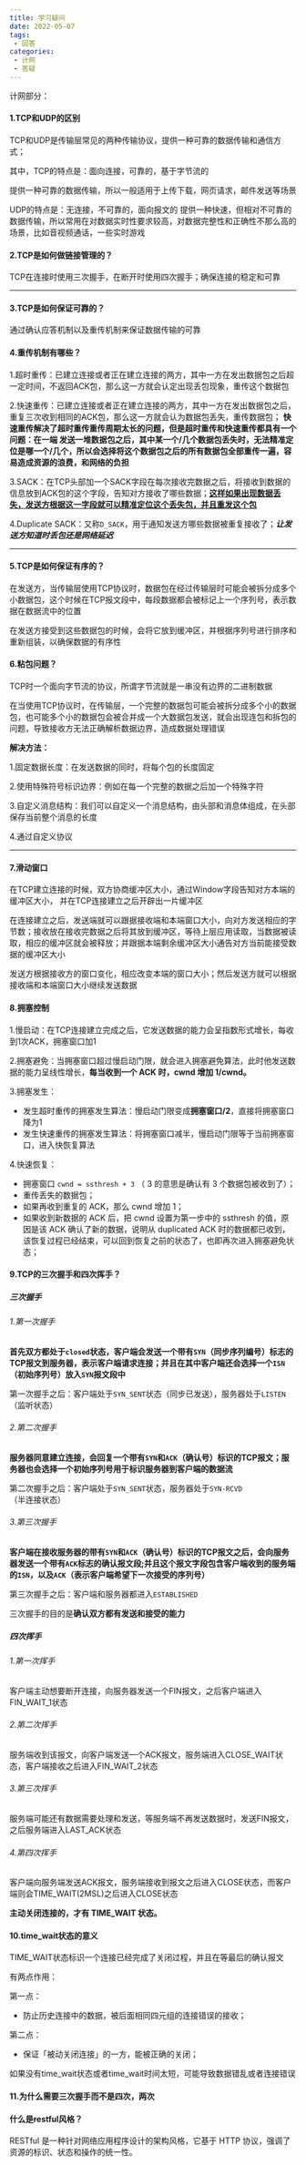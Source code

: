 ```yaml
---
title: 学习疑问
date: 2022-05-07
tags:
 - 回答
categories:
 - 计网
 - 答疑
---
```


计网部分：

#### 1.TCP和UDP的区别

TCP和UDP是传输层常见的两种传输协议，提供一种可靠的数据传输和通信方式；

其中，TCP的特点是：面向连接，可靠的，基于字节流的

提供一种可靠的数据传输，所以一般适用于上传下载，网页请求，邮件发送等场景

UDP的特点是：无连接，不可靠的，面向报文的
提供一种快速，但相对不可靠的数据传输，所以常用在对数据实时性要求较高，对数据完整性和正确性不那么高的场景，比如音视频通话，一些实时游戏

#### 2.TCP是如何做链接管理的？

TCP在连接时使用三次握手，在断开时使用四次握手；确保连接的稳定和可靠

------

#### 3.TCP是如何保证可靠的？

通过确认应答机制以及重传机制来保证数据传输的可靠

#### 4.重传机制有哪些？

1.超时重传：已建立连接或者正在建立连接的两方，其中一方在发出数据包之后超一定时间，不返回ACK包，那么这一方就会认定出现丢包现象，重传这个数据包

2.快速重传：已建立连接或者正在建立连接的两方，其中一方在发出数据包之后，重复三次收到相同的ACK包，那么这一方就会认为数据包丢失，重传数据包；
**快速重传解决了超时重传重传周期太长的问题，但是超时重传和快速重传都具有一个问题：在一端  发送一堆数据包之后，其中某一个/几个数据包丢失时，无法精准定位是哪一个/几个，所以会选择将这个数据包之后的所有数据包全部重传一遍，容易造成资源的浪费，和网络的负担**

3.SACK：在TCP头部加一个SACK字段在每次接收完数据之后，将接收到数据的信息放到ACK包的这个字段，告知对方接收了哪些数据；<u>**这样如果出现数据丢失，发送方根据这一字段就可以精准定位这个丢失包，并且重发这个包**</u>

4.Duplicate SACK：又称`D_SACK`，用于通知发送方哪些数据被重复接收了；***让发送方知道时丢包还是网络延迟***

------

#### 5.TCP是如何保证有序的？

在发送方，当传输层使用TCP协议时，数据包在经过传输层时可能会被拆分成多个小数据包，这个时候在TCP报文段中，每段数据都会被标记上一个序列号，表示数据在数据流中的位置

在发送方接受到这些数据包的时候，会将它放到缓冲区，并根据序列号进行排序和重新组装，以确保数据的有序性

#### 6.粘包问题？

TCP时一个面向字节流的协议，所谓字节流就是一串没有边界的二进制数据

在当使用TCP协议时，在传输层，一个完整的数据包可能会被拆分成多个小的数据包，也可能多个小的数据包会被合并成一个大数据包发送，就会出现连包和拆包的问题，导致接收方无法正确解析数据边界，造成数据处理错误

**解决方法：**

1.固定数据长度：在发送数据的同时，将每个包的长度固定

2.使用特殊符号标识边界：例如在每一个完整的数据之后加一个特殊字符

3.自定义消息结构：我们可以自定义一个消息结构，由头部和消息体组成，在头部保存当前整个消息的长度

4.通过自定义协议

------

#### 7.滑动窗口

在TCP建立连接的时候，双方协商缓冲区大小，通过Window字段告知对方本端的缓冲区大小，
并在TCP连接建立之后开辟出一片缓冲区

在连接建立之后，发送端就可以跟据接收端和本端窗口大小，向对方发送相应的字节数；接收放在接收完数据之后将其放到缓冲区，等待上层应用读取，当数据被读取，相应的缓冲区就会被释放；并跟据本端剩余缓冲区大小通告对方当前能接受数据的缓冲区大小

发送方根据接收方的窗口变化，相应改变本端的窗口大小；然后发送方就可以根据接收端和本端窗口大小继续发送数据

#### 8.拥塞控制

1.慢启动：在TCP连接建立完成之后，它发送数据的能力会呈指数形式增长，每收到1次ACK，拥塞窗口加1

2.拥塞避免：当拥塞窗口超过慢启动门限，就会进入拥塞避免算法，此时他发送数据的能力呈线性增长，**每当收到一个 ACK 时，cwnd 增加 1/cwnd。**

3.拥塞发生：

- 发生超时重传的拥塞发生算法：慢启动门限变成**拥塞窗口/2**，直接将拥塞窗口降为1
- 发生快速重传的拥塞发生算法：将拥塞窗口减半，慢启动门限等于当前拥塞窗口，进入快恢复算法

4.快速恢复：

- 拥塞窗口 `cwnd = ssthresh + 3` （ 3 的意思是确认有 3 个数据包被收到了）；
- 重传丢失的数据包；
- 如果再收到重复的 ACK，那么 cwnd 增加 1；
- 如果收到新数据的 ACK 后，把 cwnd 设置为第一步中的 ssthresh 的值，原因是该 ACK 确认了新的数据，说明从 duplicated ACK 时的数据都已收到，该恢复过程已经结束，可以回到恢复之前的状态了，也即再次进入拥塞避免状态；

#### 9.TCP的三次握手和四次挥手？

##### 三次握手

###### 1.第一次握手

**首先双方都处于`closed`状态，客户端会发送一个带有`SYN`（同步序列编号）标志的TCP报文到服务器，表示客户端请求连接；并且在其中客户端还会选择一个`ISN`（初始序列号）放入`SYN`报文段中**

第一次握手之后：客户端处于`SYN_SENT`状态（同步已发送），服务器处于`LISTEN`（监听状态）

###### 2.第二次握手

**服务器同意建立连接，会回复一个带有`SYN`和`ACK`（确认号）标识的TCP报文；服务器也会选择一个初始序列号用于标识服务器到客户端的数据流**

第二次握手之后：客户端处于`SYN_SENT`状态，服务器处于`SYN-RCVD`（半连接状态）

###### 3.第三次握手

**客户端在接收服务器的带有`SYN`和`ACK`（确认号）标识的TCP报文之后，会向服务器发送一个带有`ACK`标志的确认报文段;并且这个报文字段包含客户端收到的服务端的`ISN`，以及`ACK`（表示客户端希望下一次接受的序列号）**

第三次握手之后：客户端和服务器都进入`ESTABLISHED`

三次握手的目的是**确认双方都有发送和接受的能力**

##### 四次挥手

###### 1.第一次挥手

客户端主动想要断开连接，向服务器发送一个FIN报文，之后客户端进入FIN_WAIT_1状态

###### 2.第二次挥手

服务端收到该报文，向客户端发送一个ACK报文，服务端进入CLOSE_WAIT状态，客户端接收之后进入FIN_WAIT_2状态

###### 3.第三次挥手

服务端可能还有数据需要处理和发送，等服务端不再发送数据时，发送FIN报文，之后服务端进入LAST_ACK状态

###### 4.第四次挥手

客户端向服务端发送ACK报文，服务端接收到报文之后进入CLOSE状态，而客户端则会TIME_WAIT(2MSL)之后进入CLOSE状态

**主动关闭连接的，才有 TIME_WAIT 状态。**

#### 10.time_wait状态的意义

TIME_WAIT状态标识一个连接已经完成了关闭过程，并且在等最后的确认报文

有两点作用：

第一点：

- 防止历史连接中的数据，被后面相同四元组的连接错误的接收；

第二点：

- 保证「被动关闭连接」的一方，能被正确的关闭；

如果没有time_wait状态或者time_wait时间太短，可能导致数据错乱或者连接错误

#### 11.为什么需要三次握手而不是四次，两次

#### 什么是restful风格？

RESTful 是一种针对网络应用程序设计的架构风格，它基于 HTTP 协议，强调了资源的标识、状态和操作的统一性。
